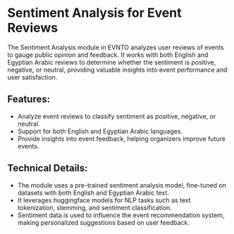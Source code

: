 # Sentiment Analysis for Event Reviews
The Sentiment Analysis module in EVNTO analyzes user reviews of events to gauge public opinion and feedback. It works with both English and Egyptian Arabic reviews to determine whether the sentiment is positive, negative, or neutral, providing valuable insights into event performance and user satisfaction.

## Features:
* Analyze event reviews to classify sentiment as positive, negative, or neutral.
* Support for both English and Egyptian Arabic languages.
* Provide insights into event feedback, helping organizers improve future events.

## Technical Details:
* The module uses a pre-trained sentiment analysis model, fine-tuned on datasets with both English and Egyptian Arabic text.
* It leverages huggingface models for NLP tasks such as text tokenization, stemming, and sentiment classification.
* Sentiment data is used to influence the event recommendation system, making personalized suggestions based on user feedback.
